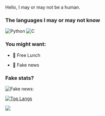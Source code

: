<!--
**Binomial-theorem/Binomial-theorem** is a ✨ _special_ ✨ repository because its `README.md` (this file) appears on your GitHub profile.

Here are some ideas to get you started:

- 🔭 I’m currently working on ...
- 🌱 I’m currently learning ...
- 👯 I’m looking to collaborate on ...
- 🤔 I’m looking for help with ...
- 💬 Ask me about ...
- 📫 How to reach me: ...
- 😄 Pronouns: ...
- ⚡ Fun fact: ...
-->

<!--
Some of the following are copied soo.....

-->

Hello, I may or may not be a human. 

### The languages I may or may not know

![Python](https://img.shields.io/badge/-Python-4B8BBE?&logo=Python&logoColor=fff)
![C](https://img.shields.io/badge/-C-888?&logo=C&logoColor=fff)

### You might want:

- 🍔 Free Lunch

- 📰 Fake news

### Fake stats?

![Fake news:](https://github-readme-stats.vercel.app/api?username=Binomial-theorem&show_icons=true&theme=cobalt&,prs)

<!--
[![Free Lunch]
-->

[![Top Langs](https://github-readme-stats.vercel.app/api/top-langs/?username=Binomial-theorem&langs_count=8)](https://github.com/anuraghazra/github-readme-stats)

![](https://komarev.com/ghpvc/?username=Binomial-theorem&color=ff69b4)
